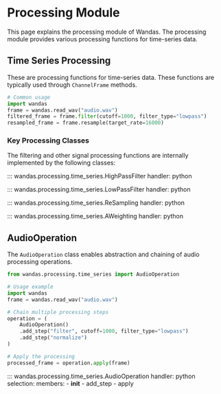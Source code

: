 # Processing Module

This page explains the processing module of Wandas. The processing module provides various processing functions for time-series data.

## Time Series Processing

These are processing functions for time-series data. These functions are typically used through `ChannelFrame` methods.

```python
# Common usage
import wandas
frame = wandas.read_wav("audio.wav")
filtered_frame = frame.filter(cutoff=1000, filter_type="lowpass")
resampled_frame = frame.resample(target_rate=16000)
```

### Key Processing Classes

The filtering and other signal processing functions are internally implemented by the following classes:

::: wandas.processing.time_series.HighPassFilter
    handler: python

::: wandas.processing.time_series.LowPassFilter
    handler: python

::: wandas.processing.time_series.ReSampling
    handler: python

::: wandas.processing.time_series.AWeighting
    handler: python

## AudioOperation

The `AudioOperation` class enables abstraction and chaining of audio processing operations.

```python
from wandas.processing.time_series import AudioOperation

# Usage example
import wandas
frame = wandas.read_wav("audio.wav")

# Chain multiple processing steps
operation = (
    AudioOperation()
    .add_step("filter", cutoff=1000, filter_type="lowpass")
    .add_step("normalize")
)

# Apply the processing
processed_frame = operation.apply(frame)
```

::: wandas.processing.time_series.AudioOperation
    handler: python
    selection:
      members:
        - __init__
        - add_step
        - apply
